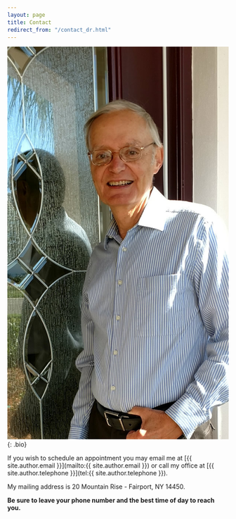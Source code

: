 ```yaml
---
layout: page
title: Contact
redirect_from: "/contact_dr.html"
---
```


![Cross Keys Office Park](/img/dr-leon-schofield.jpg)
{: .bio}

If you wish to schedule an appointment you may email me at [{{ site.author.email }}](mailto:{{ site.author.email }}) or call my office at [{{ site.author.telephone }}](tel:{{ site.author.telephone }}).

My mailing address is 20 Mountain Rise - Fairport, NY 14450.

**Be sure to leave your phone number and the best time of day to reach you.**
